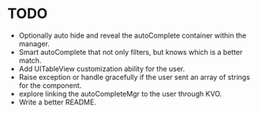 
# TODO

+ Optionally auto hide and reveal the autoComplete container within the manager.
+ Smart autoComplete that not only filters, but knows which is a better match.
+ Add UITableView customization ability for the user.
+ Raise exception or handle gracefully if the user sent an array of strings for the component.
+ explore linking the autoCompleteMgr to the user through KVO.
+ Write a better README.
